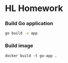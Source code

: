 # HL Homework

### Build Go application
```bash
go build -o app
```

### Build image
```
docker build -t go-app .
```